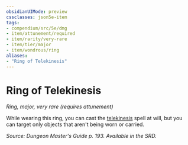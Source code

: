 ```yaml
---
obsidianUIMode: preview
cssclasses: json5e-item
tags:
- compendium/src/5e/dmg
- item/attunement/required
- item/rarity/very-rare
- item/tier/major
- item/wondrous/ring
aliases: 
- "Ring of Telekinesis"
---
```

# Ring of Telekinesis
*Ring, major, very rare (requires attunement)*  


While wearing this ring, you can cast the [telekinesis](/Systems/5e/spells/telekinesis.md) spell at will, but you can target only objects that aren't being worn or carried.

*Source: Dungeon Master's Guide p. 193. Available in the SRD.*